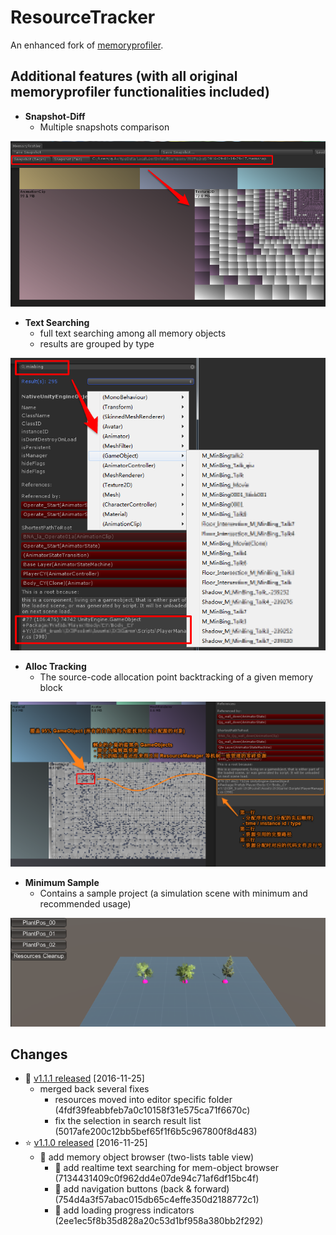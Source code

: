# ResourceTracker

An enhanced fork of [memoryprofiler](https://bitbucket.org/Unity-Technologies/memoryprofiler).

## Additional features (with all original memoryprofiler functionalities included)

- **Snapshot-Diff** 
  + Multiple snapshots comparison
 
![1](/_img/1.png)

- **Text Searching** 
  + full text searching among all memory objects 
  + results are grouped by type

![2](/_img/2.png)

- **Alloc Tracking** 
  + The source-code allocation point backtracking of a given memory block

![3](/_img/3.png)

- **Minimum Sample** 
  + Contains a sample project (a simulation scene with minimum and recommended usage)

![4](/_img/4.png)


## Changes

- :paperclip: [v1.1.1 released](https://github.com/PerfAssist/ResourceTracker/releases/tag/v1.1.1) [2016-11-25]
    + merged back several fixes
        * resources moved into editor specific folder (4fdf39feabbfeb7a0c10158f31e575ca71f6670c)
        * fix the selection in search result list (5017afe200c12bb5bef65f1f6b5c967800f8d483)
- :star: [v1.1.0 released](https://github.com/PerfAssist/ResourceTracker/releases/tag/v1.1.0) [2016-11-25]
    + :triangular_flag_on_post: add memory object browser (two-lists table view)
        * :small_orange_diamond: add realtime text searching for mem-object browser (7134431409c0f962dd4e07de94c71af6df15bc4f)
        * :small_orange_diamond: add navigation buttons (back & forward) (754d4a3f57abac015db65c4effe350d2188772c1)
        * :small_orange_diamond: add loading progress indicators (2ee1ec5f8b35d828a20c53d1bf958a380bb2f292)



